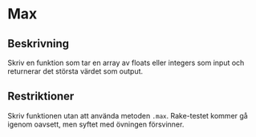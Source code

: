 # Max

## Beskrivning
Skriv en funktion som tar en array av floats eller integers som input och returnerar det största värdet som output.

## Restriktioner
Skriv funktionen utan att använda metoden `.max`. Rake-testet kommer gå igenom oavsett, men syftet med övningen försvinner.